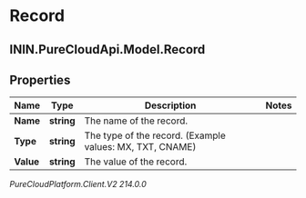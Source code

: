 # Record

## ININ.PureCloudApi.Model.Record

## Properties

|Name | Type | Description | Notes|
|------------ | ------------- | ------------- | -------------|
| **Name** | **string** | The name of the record. | |
| **Type** | **string** | The type of the record. (Example values:  MX, TXT, CNAME) | |
| **Value** | **string** | The value of the record. | |



_PureCloudPlatform.Client.V2 214.0.0_
